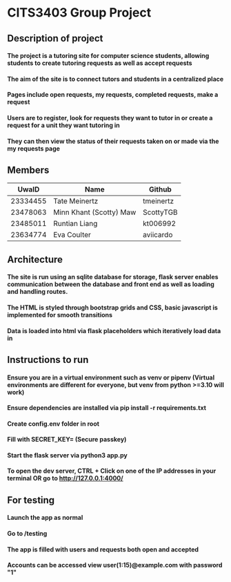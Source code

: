# CITS3403 Group Project

## Description of project

#### The project is a tutoring site for computer science students, allowing students to create tutoring requests as well as accept requests
#### The aim of the site is to connect tutors and students in a centralized place 
#### Pages include open requests, my requests, completed requests, make a request 
#### Users are to register, look for requests they want to tutor in or create a request for a unit they want tutoring in 
#### They can then view the status of their requests taken on or made via the my requests page

## Members

| UwaID | Name | Github |
|---|---|---|
| 23334455 | Tate Meinertz | tmeinertz |
| 23478063 | Minn Khant (Scotty) Maw  | ScottyTGB |
| 23485011 | Runtian Liang | kt006992 |
| 23634774 | Eva Coulter | aviicardo |

## Architecture

#### The site is run using an sqlite database for storage, flask server enables communication between the database and front end as well as loading and handling routes. 
#### The HTML is styled through bootstrap grids and CSS, basic javascript is implemented for smooth transitions
#### Data is loaded into html via flask placeholders which iteratively load data in

## Instructions to run

#### Ensure you are in a virtual environment such as venv or pipenv (Virtual environments are different for everyone, but venv from python >=3.10 will work)
#### Ensure dependencies are installed via pip install -r requirements.txt
#### Create config.env folder in root
#### Fill with SECRET_KEY=<SECRET> (Secure passkey)
#### Start the flask server via python3 app.py
#### To open the dev server, CTRL + Click on one of the IP addresses in your terminal OR go to http://127.0.0.1:4000/

## For testing 

#### Launch the app as normal
#### Go to /testing
#### The app is filled with users and requests both open and accepted
#### Accounts can be accessed view user(1:15)@example.com with password "1"





